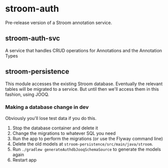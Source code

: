 # stroom-auth
Pre-release version of a Stroom annotation service.

## stroom-auth-svc
A service that handles CRUD operations for Annotations and the Annotation Types

## stroom-persistence
This module accesses the existing Stroom database. Eventually the relevant tables will be migrated to a service. But until then we'll access them in this fashion, using JOOQ.

### Making a database change in dev
Obviously you'll lose test data if you do this.

1. Stop the database container and delete it
2. Change the migrations to whatever SQL you need
3. Run the app to perform the migrations (or use the Flyway command line)
4. Delete the old models at `stroom-persistence/src/main/java/stroom`.
5. Run `./gradlew generateAuthdbJooqSchemaSource` to generate the models again
6. Restart app
